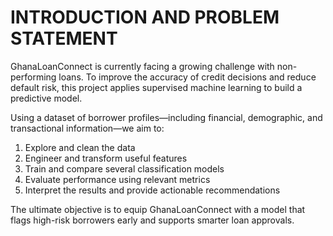 # INTRODUCTION AND PROBLEM STATEMENT

GhanaLoanConnect is currently facing a growing challenge with non-performing loans. To improve the accuracy of credit decisions and reduce default risk, this project applies supervised machine learning to build a predictive model.

Using a dataset of borrower profiles—including financial, demographic, and transactional information—we aim to:
1. Explore and clean the data
2. Engineer and transform useful features
3. Train and compare several classification models
4. Evaluate performance using relevant metrics
5. Interpret the results and provide actionable recommendations

The ultimate objective is to equip GhanaLoanConnect with a model that flags high-risk borrowers early and supports smarter loan approvals.

